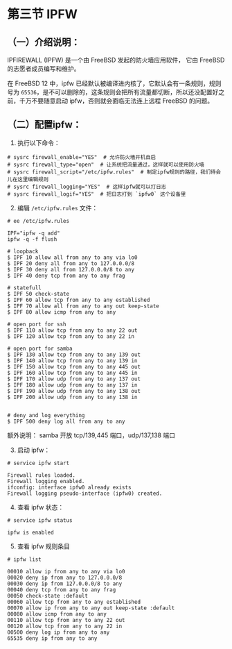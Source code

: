 # 第三节 IPFW

## （一）介绍说明：

IPFIREWALL (IPFW) 是一个由 FreeBSD 发起的防火墙应用软件， 它由 FreeBSD 的志愿者成员编写和维护。

在 FreeBSD 12 中，ipfw 已经默认被编译进内核了，它默认会有一条规则，规则号为 `65536`，是不可以删除的，这条规则会把所有流量都切断，所以还没配置好之前，千万不要随意启动 ipfw，否则就会面临无法连上远程 FreeBSD 的问题。

## （二）配置ipfw：

1. 执行以下命令：

```
# sysrc firewall_enable="YES"  # 允许防火墙开机自启
# sysrc firewall_type="open"  # 让系统把流量通过，这样就可以使用防火墙
# sysrc firewall_script="/etc/ipfw.rules"  # 制定ipfw规则的路径，我们待会儿在这里编辑规则
# sysrc firewall_logging="YES"  # 这样ipfw就可以打日志
# sysrc firewall_logif="YES"  # 把日志打到 `ipfw0` 这个设备里
```

2. 编辑 `/etc/ipfw.rules` 文件：

```
# ee /etc/ipfw.rules 

IPF="ipfw -q add"
ipfw -q -f flush

# loopback 
$ IPF 10 allow all from any to any via lo0
$ IPF 20 deny all from any to 127.0.0.0/8
$ IPF 30 deny all from 127.0.0.0/8 to any
$ IPF 40 deny tcp from any to any frag

# statefull
$ IPF 50 check-state
$ IPF 60 allow tcp from any to any established
$ IPF 70 allow all from any to any out keep-state
$ IPF 80 allow icmp from any to any

# open port for ssh
$ IPF 110 allow tcp from any to any 22 out
$ IPF 120 allow tcp from any to any 22 in

# open port for samba
$ IPF 130 allow tcp from any to any 139 out
$ IPF 140 allow tcp from any to any 139 in
$ IPF 150 allow tcp from any to any 445 out
$ IPF 160 allow tcp from any to any 445 in
$ IPF 170 allow udp from any to any 137 out
$ IPF 180 allow udp from any to any 137 in
$ IPF 190 allow udp from any to any 138 out
$ IPF 200 allow udp from any to any 138 in


# deny and log everything 
$ IPF 500 deny log all from any to any
```

额外说明： samba 开放 tcp/139,445 端口，udp/137,138 端口

3. 启动 ipfw：

```
# service ipfw start

Firewall rules loaded.
Firewall logging enabled.
ifconfig: interface ipfw0 already exists
Firewall logging pseudo-interface (ipfw0) created.
```

4. 查看 ipfw 状态：

```
# service ipfw status

ipfw is enabled
```

5. 查看 ipfw 规则条目

```
# ipfw list

00010 allow ip from any to any via lo0
00020 deny ip from any to 127.0.0.0/8
00030 deny ip from 127.0.0.0/8 to any
00040 deny tcp from any to any frag
00050 check-state :default
00060 allow tcp from any to any established
00070 allow ip from any to any out keep-state :default
00080 allow icmp from any to any
00110 allow tcp from any to any 22 out
00120 allow tcp from any to any 22 in
00500 deny log ip from any to any
65535 deny ip from any to any
```
